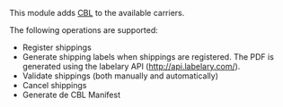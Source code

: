 This module adds [CBL](https://https://www.cbl-logistica.com/) to the
available carriers.

The following operations are supported:
- Register shippings
- Generate shipping labels when shippings are registered. The PDF is generated using
  the labelary API (http://api.labelary.com/).
- Validate shippings (both manually and automatically)
- Cancel shippings
- Generate de CBL Manifest
